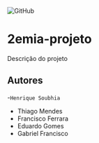 ![GitHub](https://img.shields.io/github/license/HenriqueSoubhia/2emia-projeto)

# 2emia-projeto
Descrição do projeto
## Autores
-`Henrique Soubhia` 
- Thiago Mendes
- Francisco Ferrara
- Eduardo Gomes
- Gabriel Francisco
